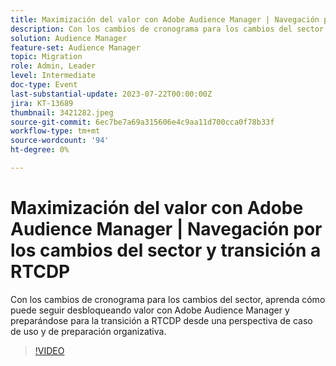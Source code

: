 ```yaml
---
title: Maximización del valor con Adobe Audience Manager | Navegación por los cambios del sector y transición a RTCDP
description: Con los cambios de cronograma para los cambios del sector, aprenda cómo puede seguir desbloqueando valor con Adobe Audience Manager y preparándose para la transición a RTCDP desde una perspectiva de caso de uso y de preparación organizativa.
solution: Audience Manager
feature-set: Audience Manager
topic: Migration
role: Admin, Leader
level: Intermediate
doc-type: Event
last-substantial-update: 2023-07-22T00:00:00Z
jira: KT-13689
thumbnail: 3421282.jpeg
source-git-commit: 6ec7be7a69a315606e4c9aa11d700cca0f78b33f
workflow-type: tm+mt
source-wordcount: '94'
ht-degree: 0%

---
```



# Maximización del valor con Adobe Audience Manager | Navegación por los cambios del sector y transición a RTCDP

Con los cambios de cronograma para los cambios del sector, aprenda cómo puede seguir desbloqueando valor con Adobe Audience Manager y preparándose para la transición a RTCDP desde una perspectiva de caso de uso y de preparación organizativa.

>[!VIDEO](https://video.tv.adobe.com/v/3421282/?learn=on)
